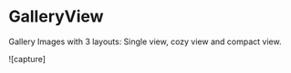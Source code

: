 # GalleryView
Gallery Images with 3 layouts: Single view, cozy view and compact view.


![capture] 
